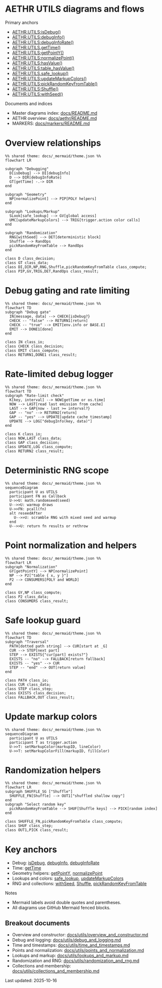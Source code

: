 # AETHR UTILS diagrams and flows

Primary anchors
- [AETHR.UTILS:isDebug()](../../dev/UTILS.lua:70)
- [AETHR.UTILS:debugInfo()](../../dev/UTILS.lua:79)
- [AETHR.UTILS:debugInfoRate()](../../dev/UTILS.lua:101)
- [AETHR.UTILS.getTime()](../../dev/UTILS.lua:56)
- [AETHR.UTILS:getPointY()](../../dev/UTILS.lua:129)
- [AETHR.UTILS:normalizePoint()](../../dev/UTILS.lua:137)
- [AETHR.UTILS:hasValue()](../../dev/UTILS.lua:147)
- [AETHR.UTILS:table_hasValue()](../../dev/UTILS.lua:162)
- [AETHR.UTILS.safe_lookup()](../../dev/UTILS.lua:170)
- [AETHR.UTILS:updateMarkupColors()](../../dev/UTILS.lua:188)
- [AETHR.UTILS:pickRandomKeyFromTable()](../../dev/UTILS.lua:201)
- [AETHR.UTILS:Shuffle()](../../dev/UTILS.lua:218)
- [AETHR.UTILS:withSeed()](../../dev/UTILS.lua:243)

Documents and indices
- Master diagrams index: [docs/README.md](../README.md)
- AETHR overview: [docs/aethr/README.md](../aethr/README.md)
- MARKERS: [docs/markers/README.md](../markers/README.md)

# Overview relationships

```mermaid
%% shared theme: docs/_mermaid/theme.json %%
flowchart LR

subgraph "Debugging"
  D[isDebug] --> DI[debugInfo]
  D --> DIR[debugInfoRate]
  GT[getTime] -.-> DIR
end

subgraph "Geometry"
  NP[normalizePoint] --> PIP[POLY helpers]
end

subgraph "Lookups/Markup"
  SLook[safe_lookup] --> GV[global access]
  UMC[updateMarkupColors] --> TRIG[trigger.action color calls]
end

subgraph "Randomization"
  RNG[withSeed] --> DET[deterministic block]
  Shuffle --> RandOps
  pickRandomKeyFromTable --> RandOps
end

class D class_decision;
class GT class_data;
class DI,DIR,NP,RNG,Shuffle,pickRandomKeyFromTable class_compute;
class PIP,GV,TRIG,DET,RandOps class_result;
```

# Debug gating and rate limiting

```mermaid
%% shared theme: docs/_mermaid/theme.json %%
flowchart TD
subgraph "Debug gate"
  IN[message, data] --> CHECK{isDebug?}
  CHECK -- "false" --> RETURN1[return]
  CHECK -- "true" --> EMIT[env.info or BASE.E]
  EMIT --> DONE1[done]
end

class IN class_io;
class CHECK class_decision;
class EMIT class_compute;
class RETURN1,DONE1 class_result;
```

# Rate-limited debug logger

```mermaid
%% shared theme: docs/_mermaid/theme.json %%
flowchart TD
subgraph "Rate-limit check"
  K[key, interval] --> NOW[getTime or os.time]
  NOW --> LAST[read last emission from cache]
  LAST --> GAP{now - last >= interval?}
  GAP -- "no" --> RETURN2[return]
  GAP -- "yes" --> UPDATE[update cache timestamp]
  UPDATE --> LOG["debugInfo(key, data)"]
end

class K class_io;
class NOW,LAST class_data;
class GAP class_decision;
class UPDATE,LOG class_compute;
class RETURN2 class_result;
```

# Deterministic RNG scope

```mermaid
%% shared theme: docs/_mermaid/theme.json %%
sequenceDiagram
  participant U as UTILS
  participant FN as Callback
  U->>U: math.randomseed(seed)
  U-->>U: warmup draws
  U->>FN: pcall(fn)
  alt reseedAfter
    U-->>U: scramble RNG with mixed seed and warmup
  end
  U-->>U: return fn results or rethrow
```

# Point normalization and helpers

```mermaid
%% shared theme: docs/_mermaid/theme.json %%
flowchart LR
subgraph "Normalization"
  GY[getPointY] --> NP[normalizePoint]
  NP --> P2["table { x, y }"]
  P2 --> CONSUMERS[POLY and WORLD]
end

class GY,NP class_compute;
class P2 class_data;
class CONSUMERS class_result;
```

# Safe lookup guard

```mermaid
%% shared theme: docs/_mermaid/theme.json %%
flowchart TD
subgraph "Traversal"
  PATH[dotted path string] --> CUR[start at _G]
  CUR --> STEP[next part]
  STEP --> EXISTS{"cur[part] exists?"}
  EXISTS -- "no" --> FALLBACK[return fallback]
  EXISTS -- "yes" --> CUR
  STEP -- "end" --> OUT[return value]
end

class PATH class_io;
class CUR class_data;
class STEP class_step;
class EXISTS class_decision;
class FALLBACK,OUT class_result;
```

# Update markup colors

```mermaid
%% shared theme: docs/_mermaid/theme.json %%
sequenceDiagram
  participant U as UTILS
  participant T as trigger.action
  U->>T: setMarkupColor(markupID, lineColor)
  U->>T: setMarkupColorFill(markupID, fillColor)
```

# Randomization helpers

```mermaid
%% shared theme: docs/_mermaid/theme.json %%
flowchart LR
subgraph SHUFFLE_SG ["Shuffle"]
  SHUFFLE_FN[Shuffle] --> OUT1["shuffled shallow copy"]
end
subgraph "Select random key"
  pickRandomKeyFromTable --> SHUF[Shuffle keys] --> PICK[random index]
end

class SHUFFLE_FN,pickRandomKeyFromTable class_compute;
class SHUF class_step;
class OUT1,PICK class_result;
```

# Key anchors
- Debug: [isDebug](../../dev/UTILS.lua:70), [debugInfo](../../dev/UTILS.lua:79), [debugInfoRate](../../dev/UTILS.lua:101)
- Time: [getTime](../../dev/UTILS.lua:56)
- Geometry helpers: [getPointY](../../dev/UTILS.lua:129), [normalizePoint](../../dev/UTILS.lua:137)
- Lookups and colors: [safe_lookup](../../dev/UTILS.lua:170), [updateMarkupColors](../../dev/UTILS.lua:188)
- RNG and collections: [withSeed](../../dev/UTILS.lua:243), [Shuffle](../../dev/UTILS.lua:218), [pickRandomKeyFromTable](../../dev/UTILS.lua:201)

Notes
- Mermaid labels avoid double quotes and parentheses.
- All diagrams use GitHub Mermaid fenced blocks.

## Breakout documents

- Overview and constructor: [docs/utils/overview_and_constructor.md](overview_and_constructor.md)
- Debug and logging: [docs/utils/debug_and_logging.md](debug_and_logging.md)
- Time and timestamps: [docs/utils/time_and_timestamps.md](time_and_timestamps.md)
- Points and normalization: [docs/utils/points_and_normalization.md](points_and_normalization.md)
- Lookups and markup: [docs/utils/lookups_and_markup.md](lookups_and_markup.md)
- Randomization and RNG: [docs/utils/randomization_and_rng.md](randomization_and_rng.md)
- Collections and membership: [docs/utils/collections_and_membership.md](collections_and_membership.md)

Last updated: 2025-10-16